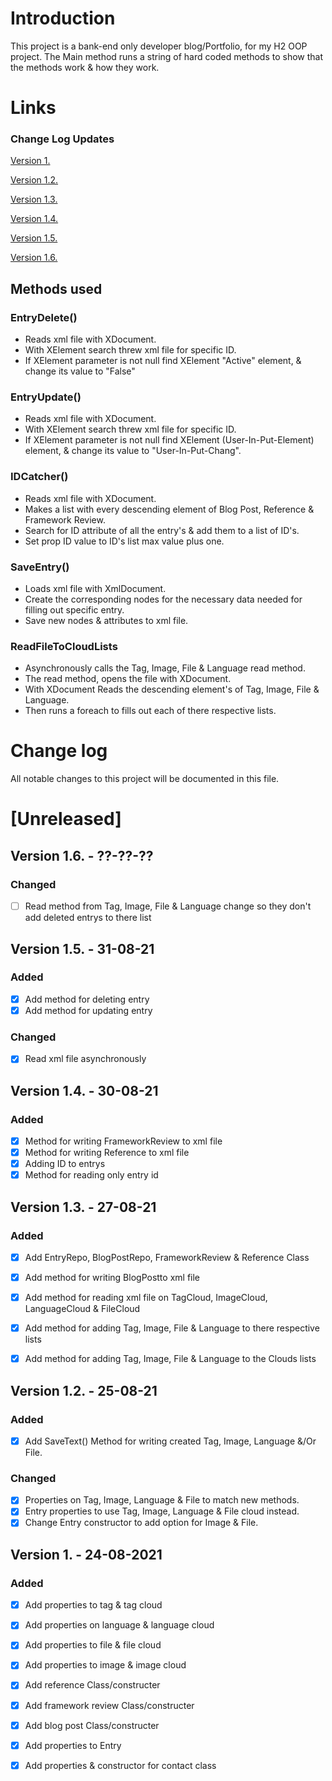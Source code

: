 # Introduction

This project is a bank-end only developer blog/Portfolio, for my H2 OOP project.
The Main method runs a string of hard coded methods to show that the methods work & how they work.

# Links
### Change Log Updates
[Version 1.](#Version_1.)

[Version 1.2.](#Version_1.2.)

[Version 1.3.](#Version_1.3.)

[Version 1.4.](#Version_1.4.)

[Version 1.5.](#Version_1.5.)

[Version 1.6.](#Version_1.6.)

## Methods used
### EntryDelete()
- Reads xml file with XDocument. 
- With XElement search threw xml file for specific ID.
- If XElement parameter is not null find XElement "Active" element, & change its value to "False"

### EntryUpdate()
- Reads xml file with XDocument. 
- With XElement search threw xml file for specific ID.
- If XElement parameter is not null find XElement (User-In-Put-Element) element, & change its value to "User-In-Put-Chang".

### IDCatcher()
- Reads xml file with XDocument. 
- Makes a list with every descending element of Blog Post, Reference & Framework Review.
- Search for ID attribute of all the entry's & add them to a list of ID's.
- Set prop ID value to ID's list max value plus one.

### SaveEntry()
- Loads xml file with XmlDocument.
- Create the corresponding nodes for the necessary data needed for filling out specific entry.
- Save new nodes & attributes to xml file.

###  ReadFileToCloudLists
- Asynchronously calls the Tag, Image, File & Language read method.
- The read method, opens the file with XDocument.
- With XDocument Reads the descending element's of Tag, Image, File & Language.
- Then runs a foreach to fills out each of there respective lists.

# Change log
All notable changes to this project will be documented in this file.

# [Unreleased]
## Version 1.6. - ??-??-??
### Changed
- [ ] Read method from Tag, Image, File & Language change so they don't add deleted entrys to there list

## Version 1.5. - 31-08-21
### Added
- [x] Add method for deleting entry
- [x] Add method for updating entry 

### Changed
- [x] Read xml file asynchronously

## Version 1.4. - 30-08-21
### Added
- [x] Method for writing FrameworkReview to xml file
- [x] Method for writing Reference to xml file
- [x] Adding ID to entrys
- [x] Method for reading only entry id  

## Version 1.3. - 27-08-21
### Added
- [x]  Add EntryRepo, BlogPostRepo, FrameworkReview & Reference Class
- [x] Add method for writing BlogPostto xml file
- [x] Add method for reading xml file on TagCloud, ImageCloud, LanguageCloud & FileCloud
- [x] Add method for adding Tag, Image, File & Language to there respective lists
- [x] Add method for adding Tag, Image, File & Language to the Clouds lists



## Version 1.2. - 25-08-21
### Added
- [x] Add SaveText() Method for writing created Tag, Image, Language &/Or File.

### Changed
- [x] Properties on Tag, Image, Language & File to match new methods.
- [x] Entry properties to use Tag, Image, Language & File cloud instead.
- [x] Change Entry constructor to  add option for Image & File.

## Version 1. - 24-08-2021
### Added
- [x] Add properties to tag & tag cloud
- [x] Add properties on language & language cloud
- [x] Add properties to file & file cloud 
- [x] Add properties to image & image cloud
- [x] Add reference Class/constructer
- [x] Add framework review Class/constructer
- [x] Add blog post Class/constructer
- [x] Add properties to Entry
- [x] Add properties & constructor for contact class



